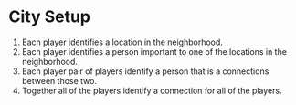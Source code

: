 # City Setup

1. Each player identifies a location in the neighborhood.
2. Each player identifies a person important to one of the locations in the neighborhood.
3. Each player pair of players identify a person that is a connections between those two.
4. Together all of the players identify a connection for all of the players.